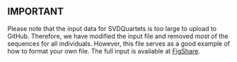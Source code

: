 ## IMPORTANT

Please note that the input data for SVDQuartets is too large to upload to GitHub. Therefore, we have modified the input file and removed most of the sequences for all individuals. However, this file serves as a good example of how to format your own file. The full input is available at [FigShare](https://figshare.com/s/c3f6e7305660e03031ec).
